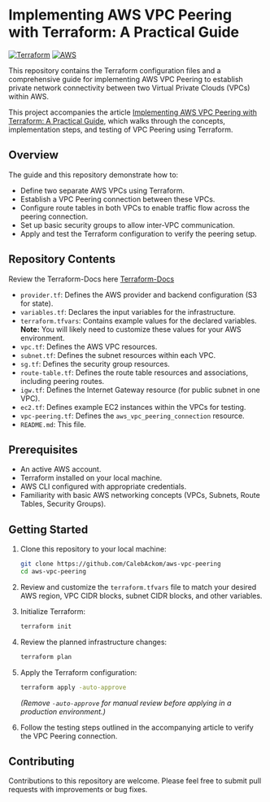 # Implementing AWS VPC Peering with Terraform: A Practical Guide

[![Terraform](https://img.shields.io/badge/Terraform-%237B42F4.svg?style=for-the-badge&logo=terraform)](https://www.terraform.io/) [![AWS](https://img.shields.io/badge/AWS-%23FF9900.svg?style=for-the-badge&logo=amazon-aws&logoColor=white)](https://aws.amazon.com/)

This repository contains the Terraform configuration files and a comprehensive guide for implementing AWS VPC Peering to establish private network connectivity between two Virtual Private Clouds (VPCs) within AWS.

This project accompanies the article [Implementing AWS VPC Peering with Terraform: A Practical Guide]([https://medium.com/@calebackom/implementing-aws-vpc-peering-with-terraform-a-practical-guide-626755925b1b]), which walks through the concepts, implementation steps, and testing of VPC Peering using Terraform.

## Overview

The guide and this repository demonstrate how to:

* Define two separate AWS VPCs using Terraform.
* Establish a VPC Peering connection between these VPCs.
* Configure route tables in both VPCs to enable traffic flow across the peering connection.
* Set up basic security groups to allow inter-VPC communication.
* Apply and test the Terraform configuration to verify the peering setup.

## Repository Contents

Review the Terraform-Docs here [Terraform-Docs](Infrastructure_README.md)

* `provider.tf`: Defines the AWS provider and backend configuration (S3 for state).
* `variables.tf`: Declares the input variables for the infrastructure.
* `terraform.tfvars`: Contains example values for the declared variables. **Note:** You will likely need to customize these values for your AWS environment.
* `vpc.tf`: Defines the AWS VPC resources.
* `subnet.tf`: Defines the subnet resources within each VPC.
* `sg.tf`: Defines the security group resources.
* `route-table.tf`: Defines the route table resources and associations, including peering routes.
* `igw.tf`: Defines the Internet Gateway resource (for public subnet in one VPC).
* `ec2.tf`: Defines example EC2 instances within the VPCs for testing.
* `vpc-peering.tf`: Defines the `aws_vpc_peering_connection` resource.
* `README.md`: This file.

## Prerequisites

* An active AWS account.
* Terraform installed on your local machine.
* AWS CLI configured with appropriate credentials.
* Familiarity with basic AWS networking concepts (VPCs, Subnets, Route Tables, Security Groups).

## Getting Started

1.  Clone this repository to your local machine:
    ```bash
    git clone https://github.com/CalebAckom/aws-vpc-peering
    cd aws-vpc-peering
    ```

2.  Review and customize the `terraform.tfvars` file to match your desired AWS region, VPC CIDR blocks, subnet CIDR blocks, and other variables.

3.  Initialize Terraform:
    ```bash
    terraform init
    ```

4.  Review the planned infrastructure changes:
    ```bash
    terraform plan
    ```

5.  Apply the Terraform configuration:
    ```bash
    terraform apply -auto-approve
    ```
    *(Remove `-auto-approve` for manual review before applying in a production environment.)*

6.  Follow the testing steps outlined in the accompanying article to verify the VPC Peering connection.

## Contributing

Contributions to this repository are welcome. Please feel free to submit pull requests with improvements or bug fixes.
